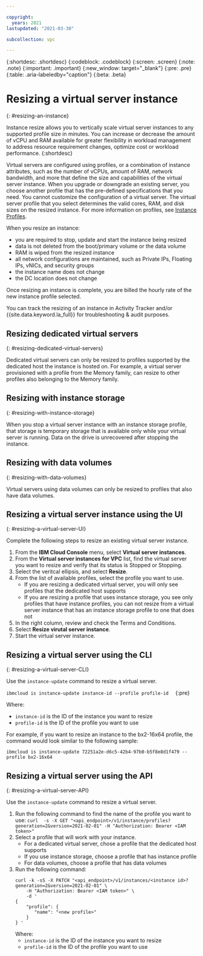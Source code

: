 ```yaml
---

copyright:
  years: 2021
lastupdated: "2021-03-30"

subcollection: vpc

---
```


{:shortdesc: .shortdesc}
{:codeblock: .codeblock}
{:screen: .screen}
{:note: .note}
{:important: .important}
{:new_window: target="_blank"}
{:pre: .pre}
{:table: .aria-labeledby="caption"}
{:beta: .beta}


# Resizing a virtual server instance
{: #resizing-an-instance}

Instance resize allows you to vertically scale virtual server instances to any supported profile size in minutes. You can increase or decrease the amount of vCPU and RAM available for greater flexibility in workload management to address resource requirement changes, optimize cost or workload performance.
{:shortdesc}

Virtual servers are configured using profiles, or a combination of instance attributes, such as the number of vCPUs, amount of RAM, network bandwidth, and more that define the size and capabilities of the virtual server instance.
When you upgrade or downgrade an existing server, you choose another profile that has the pre-defined specifications that you need. You cannot customize the configuration of a virtual server. The virtual server profile that you select determines the valid cores, RAM, and disk sizes on the resized instance. For more information on profiles, see [Instance Profiles](/docs/vpc?topic=vpc-profiles).

When you resize an instance:
* you are required to stop, update and start the instance being resized
* data is not deleted from the boot/primary volume or the data volume
* RAM is wiped from the resized instance
* all network configurations are maintained, such as Private IPs, Floating IPs, vNICs, and security groups
* the instance name does not change
* the DC location does not change

Once resizing an instance is complete, you are billed the hourly rate of the new instance profile selected.

You can track the resizing of an instance in Activity Tracker and/or {{site.data.keyword.la_full}} for troubleshooting & audit purposes.

## Resizing dedicated virtual servers
{: #resizing-dedicated-virtual-servers}

Dedicated virtual servers can only be resized to profiles supported by the dedicated host the instance is hosted on. For example, a virtual server provisioned with a profile from the Memory family, can resize to other profiles also belonging to the Memory family.

## Resizing with instance storage
{: #resizing-with-instance-storage}

When you stop a virtual server instance with an instance storage profile, that storage is temporary storage that is available only while your virtual server is running. Data on the drive is unrecovered after stopping the instance.

## Resizing with data volumes
{: #resizing-with-data-volumes}

Virtual servers using data volumes can only be resized to profiles that also have data volumes.

## Resizing a virtual server instance using the UI
{: #resizing-a-virtual-server-UI}

Complete the following steps to resize an existing virtual server instance.

1. From the **IBM Cloud Console** menu, select **Virtual server instances**.
2. From the **Virtual server instances for VPC** list, find the virtual server you want to resize and verify that its status is Stopped or Stopping.
3. Select the veritcal ellipsis, and select **Resize**.
4. From the list of available profiles, select the profile you want to use.
    * If you are resizing a dedicated virtual server, you will only see profiles that the dedicated host supports
    * If you are resizing a profile that uses instance storage, you see only profiles that have instance profiles, you can not resize from a virtual server instance that has an instance storage profile to one that does not
5. In the right column, review and check the Terms and Conditions.
6. Select **Resize virutal server instance**.
7. Start the virtual server instance.

## Resizing a virtual server using the CLI
{: #resizing-a-virtual-server-CLI}

Use the `instance-update` command to resize a virtual server.

```ibmcloud is instance-update instance-id --profile profile-id  ```
{:pre}

Where:
* `instance-id` is the ID of the instance you want to resize
* `profile-id` is the ID of the profile you want to use

For example, if you want to resize an instance to the bx2-16x64 profile, the command would look similar to the following sample:

```ibmcloud is instance-update 72251a2e-d6c5-42b4-97b0-b5f8e8d1f479 --profile bx2-16x64```

## Resizing a virtual server using the API
{: #resizing-a-virtual-server-API}

Use the `instance-update` command to resize a virtual server.



1. Run the following command to find the name of the profile you want to use:
   ```curl  -s -X GET "<api_endpoint>/v1/instance/profiles?generation=2&version=2021-02-01" -H "Authorization: Bearer <IAM token>" ```
2. Select a profile that will work with your instance.
    * For a dedicated virtual server, chose a profile that the dedicated host supports
    * If you use instance storage, choose a profile that has instance profile
    * For data volumes, choose a profile that has data volumes
3. Run the following command:
   ```
   curl -k -sS -X PATCH "<api_endpoint>/v1/instances/<instance id>?generation=2&version=2021-02-01" \
       -H "Authorization: Bearer <IAM token>" \
       -d '
   {
       "profile": {
          "name": "<new profile>"
       }
   } '
   ```
   Where:
      * `instance-id` is the ID of the instance you want to resize
      * `profile-id` is the ID of the profile you want to use

